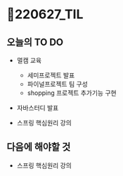 # 📝220627_TIL

## 오늘의 TO DO

- 멀캠 교육
  - 세미프로젝트 발표
  - 파이널프로젝트 팀 구성
  - shopping 프로젝트 추가기능 구현
  
- 자바스터디 발표
- 스프링 핵심원리 강의 





## 다음에 해야할 것

- 스프링 핵심원리 강의
